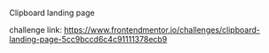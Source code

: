 Clipboard landing page

challenge link: https://www.frontendmentor.io/challenges/clipboard-landing-page-5cc9bccd6c4c91111378ecb9
